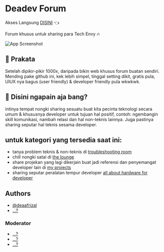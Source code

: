 
# Deadev Forum

Akses Langsung [DISINI](https://github.com/deaaprizal/forum/discussions) 👈

Forum khusus untuk sharing para Tech Envy 🔥

![App Screenshot](https://github.com/deaaprizal/forum/blob/main/ss-forum.jpeg)

## 🚀 Prakata
Setelah dipikir-pikir 1000x, daripada bikin web khusus forum buatan sendiri. Mending pake github ini, kek lebih simpel, tinggal setting dikit, gratis pula, UIUX nya bagus (user friendly) & developer friendly pula wkwkwk.

## 👋 Disini ngapain aja bang?
  intinya tempat nongki sharing sesuatu buat kita pecinta teknologi secara umum & khususnya developer untuk tujuan hal positif, contoh: ngembangin skill komunikasi, nambah relasi dan hal non-teknis lainnya. Juga pastinya sharing seputar hal teknis sesama developer.

## untuk kategori yang tersedia saat ini:
  * tanya problem teknis & non-teknis di [troubleshooting room](https://github.com/deaaprizal/forum/discussions/categories/troubleshooting-room)
  * chill nongki satai di [the lounge](https://github.com/deaaprizal/forum/discussions/categories/the-lounge)
  * share projekan yang lagi dikerjain buat jadi referensi dan penyemangat developer lain di [my projects](https://github.com/deaaprizal/forum/discussions/categories/my-projects)
  * sharing seputar peralatan tempur developer [all about hardware for developer](https://github.com/deaaprizal/forum/discussions/categories/all-about-hardware-pc-laptop-etc)

## Authors

- [@deaafrizal](https://instagram.com/dea.afrizal)
- [...?]()

### Moderator

- [...?]()
- [...?]()
- [...?]()

